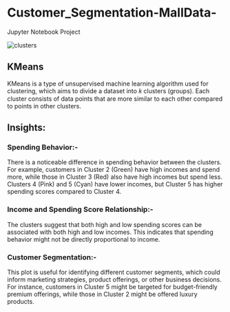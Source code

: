 # Customer_Segmentation-MallData-
Jupyter Notebook Project  

![clusters](https://github.com/user-attachments/assets/4006a914-3ea1-494b-a9a7-a27602c62dda)  

 ## KMeans
KMeans is a type of unsupervised machine learning algorithm used for clustering, which aims to divide a dataset into 
𝑘 clusters (groups). Each cluster consists of data points that are more similar to each other compared to points in other clusters.

## Insights:  

### Spending Behavior:-
There is a noticeable difference in spending behavior between the clusters. For example, customers in Cluster 2 (Green) have high incomes and spend more, while those in Cluster 3 (Red) also have high incomes but spend less.
Clusters 4 (Pink) and 5 (Cyan) have lower incomes, but Cluster 5 has higher spending scores compared to Cluster 4.  

### Income and Spending Score Relationship:-  
The clusters suggest that both high and low spending scores can be associated with both high and low incomes. This indicates that spending behavior might not be directly proportional to income.  

### Customer Segmentation:-
This plot is useful for identifying different customer segments, which could inform marketing strategies, product offerings, or other business decisions. For instance, customers in Cluster 5 might be targeted for budget-friendly premium offerings, while those in Cluster 2 might be offered luxury products.
